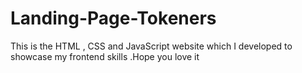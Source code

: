 # Landing-Page-Tokeners
 This is the HTML , CSS and JavaScript website which I developed to showcase my frontend skills .Hope you love it
